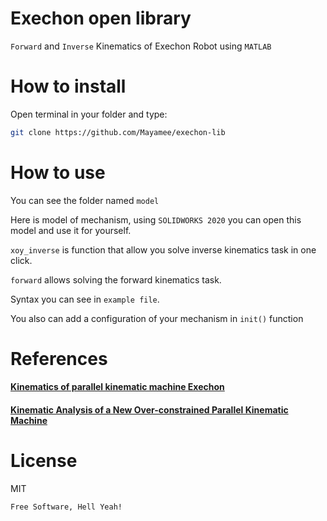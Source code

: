 # Exechon open library
`Forward` and `Inverse` Kinematics of Exechon Robot using `MATLAB`
# How to install
Open terminal in your folder and type:
```sh
git clone https://github.com/Mayamee/exechon-lib
```
# How to use
You can see the folder named `model`

Here is model of mechanism, using `SOLIDWORKS 2020` you can open this model and use it for yourself.

`xoy_inverse` is function that allow you solve inverse kinematics task in one click.

`forward` allows solving the forward kinematics task.

Syntax you can see in `example file`.

You also can add a configuration of your mechanism  in `init()` function
# References
####  [Kinematics of parallel kinematic machine Exechon]( https://www.researchgate.net/publication/224578100_Kinematics_of_parallel_kinematic_machine_Exechon)
#### [Kinematic Analysis of a New Over-constrained Parallel Kinematic Machine]( https://www.researchgate.net/publication/266340853_Kinematic_Analysis_of_a_New_Over-constrained_Parallel_Kinematic_Machine)
# License
MIT

`Free Software, Hell Yeah!`
